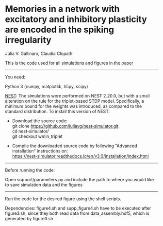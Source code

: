 # Memories in a network with excitatory and inhibitory plasticity are encoded in the spiking irregularity 
Júlia V. Gallinaro, Claudia Clopath

This is the code used for all simulations and figures in the [paper](https://www.biorxiv.org/content/10.1101/2021.07.22.453370v1)

---

You need:  

Python 3 (numpy, matplotlib, h5py, scipy)  

[NEST](https://www.nest-simulator.org/): The simulations were performed on NEST 2.20.0, but with a small alteration on the rule for the triplet-based STDP model. Specifically, a minimum bound for the weights was introduced, as compared to the standard distribution. To install this version of NEST:  

- Download the source code:  
git clone https://github.com/juliavg/nest-simulator.git  
cd nest-simulator/  
git checkout wmin_triplet  

- Compile the downloaded source code by following "Advanced installation" instructions on:  
https://nest-simulator.readthedocs.io/en/v3.0/installation/index.html  

---

Before running the code:  

Open support/parameters.py and include the path to where you would like to save simulation data and the figures

---

Run the code for the desired figure using the shell scripts. 

Dependencies: figure4.sh and supp_figure4.sh have to be executed after figure3.sh, since they both read data from data_assembly.hdf5, which is generated by figure3.sh
